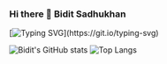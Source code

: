 ### Hi there 👋 Bidit Sadhukhan
[![Typing SVG](https://readme-typing-svg.herokuapp.com/?lines=A+Statistician+and+an+Ultralearner;All+my+project+repositories+here+.+.+.)](https://git.io/typing-svg)
<!--
**biditsadhukhan/biditsadhukhan** is a ✨ _special_ ✨ repository because its `README.md` (this file) appears on your GitHub profile.

Here are some ideas to get you started:

- 🔭 I’m currently working on ...
- 🌱 I’m currently learning ...
- 👯 I’m looking to collaborate on ...
- 🤔 I’m looking for help with ...
- 💬 Ask me about ...
- 📫 How to reach me: ...
- 😄 Pronouns: ...
- ⚡ Fun fact: ...
-->
![Bidit's GitHub stats](https://github-readme-stats.vercel.app/api?username=biditsadhukhan&show_icons=true&theme=highcontrast)
![Top Langs](https://github-readme-stats.vercel.app/api/top-langs/?username=biditsadhukhan&show_icons=true&theme=dracula)
